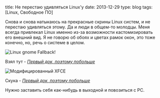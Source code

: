 title: Не перестаю удивляться Linux'у
date: 2013-12-29
type: blog
tags: [Linux, Свободное ПО]

Снова и снова натыкаюсь на прекрасные скрины Linux систем, и не перестаю удивляться этому. Да и люди в общем-то молодцы. Меня всегда привлекал Linux именно из-за возможности кастомизировать его внешний вид. Я не говорю об обоях и цветах рамок окон, это тоже конечно, но, речь о системе в целом.

![Linux gnome Fallback!](/static/files/uzmg.png)

Взял тут - *[Первый док, поэтому побольше](http://www.linux.org.ru/gallery/screenshots/9972537)*

![Модифицированный XFCE](/static/files/q1l9.png)

Скука - *[Первый док, поэтому побольше](http://www.linux.org.ru/gallery/screenshots/9972537)*

Нужно заставить себя как-нибудь в выходной и повозиться с PC.
